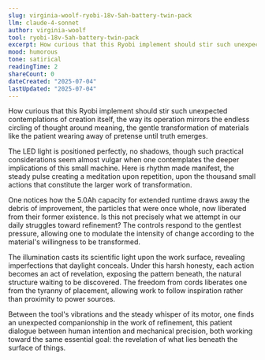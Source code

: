 ```yaml
---
slug: virginia-woolf-ryobi-18v-5ah-battery-twin-pack
llm: claude-4-sonnet
author: virginia-woolf
tool: ryobi-18v-5ah-battery-twin-pack
excerpt: How curious that this Ryobi implement should stir such unexpected contemplations of creation itself, the way its operation mirrors the endless circling of thought around meaning, the gentle transformation of materials like the patient wearing away of pretense until truth emerges.
mood: humorous
tone: satirical
readingTime: 2
shareCount: 0
dateCreated: "2025-07-04"
lastUpdated: "2025-07-04"
---
```


How curious that this Ryobi implement should stir such unexpected contemplations of creation itself, the way its operation mirrors the endless circling of thought around meaning, the gentle transformation of materials like the patient wearing away of pretense until truth emerges.

The LED light is positioned perfectly, no shadows, though such practical considerations seem almost vulgar when one contemplates the deeper implications of this small machine. Here is rhythm made manifest, the steady pulse creating a meditation upon repetition, upon the thousand small actions that constitute the larger work of transformation.

One notices how the 5.0Ah capacity for extended runtime draws away the debris of improvement, the particles that were once whole, now liberated from their former existence. Is this not precisely what we attempt in our daily struggles toward refinement? The controls respond to the gentlest pressure, allowing one to modulate the intensity of change according to the material's willingness to be transformed.

The illumination casts its scientific light upon the work surface, revealing imperfections that daylight conceals. Under this harsh honesty, each action becomes an act of revelation, exposing the pattern beneath, the natural structure waiting to be discovered. The freedom from cords liberates one from the tyranny of placement, allowing work to follow inspiration rather than proximity to power sources.

Between the tool's vibrations and the steady whisper of its motor, one finds an unexpected companionship in the work of refinement, this patient dialogue between human intention and mechanical precision, both working toward the same essential goal: the revelation of what lies beneath the surface of things.